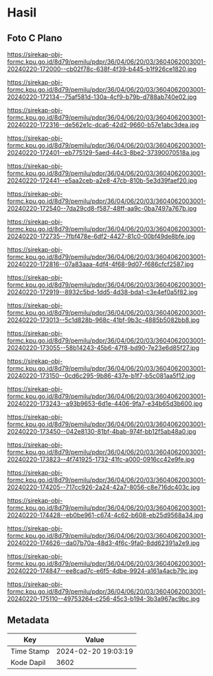 # Hasil

## Foto C Plano

https://sirekap-obj-formc.kpu.go.id/8d79/pemilu/pdpr/36/04/06/20/03/3604062003001-20240220-172000--cb02f78c-638f-4f39-b445-b1f926ce1820.jpg

https://sirekap-obj-formc.kpu.go.id/8d79/pemilu/pdpr/36/04/06/20/03/3604062003001-20240220-172134--75af581d-130a-4cf9-b79b-d788ab740e02.jpg

https://sirekap-obj-formc.kpu.go.id/8d79/pemilu/pdpr/36/04/06/20/03/3604062003001-20240220-172316--de562e1c-dca6-42d2-9660-b57e1abc3dea.jpg

https://sirekap-obj-formc.kpu.go.id/8d79/pemilu/pdpr/36/04/06/20/03/3604062003001-20240220-172401--eb775129-5aed-44c3-8be2-37390070518a.jpg

https://sirekap-obj-formc.kpu.go.id/8d79/pemilu/pdpr/36/04/06/20/03/3604062003001-20240220-172441--e5aa2ceb-a2e8-47cb-810b-5e3d39faef20.jpg

https://sirekap-obj-formc.kpu.go.id/8d79/pemilu/pdpr/36/04/06/20/03/3604062003001-20240220-172540--7da29cd8-f587-48ff-aa9c-0ba7497a767b.jpg

https://sirekap-obj-formc.kpu.go.id/8d79/pemilu/pdpr/36/04/06/20/03/3604062003001-20240220-172735--7fbf478e-6df2-4427-81c0-00bf49de8bfe.jpg

https://sirekap-obj-formc.kpu.go.id/8d79/pemilu/pdpr/36/04/06/20/03/3604062003001-20240220-172816--07a83aaa-4df4-4f68-9d07-f686cfcf2587.jpg

https://sirekap-obj-formc.kpu.go.id/8d79/pemilu/pdpr/36/04/06/20/03/3604062003001-20240220-172919--8932c5bd-1dd5-4d38-bda1-c3e4ef0a5f82.jpg

https://sirekap-obj-formc.kpu.go.id/8d79/pemilu/pdpr/36/04/06/20/03/3604062003001-20240220-173013--5c1d828b-968c-41bf-9b3c-4885b5082bb8.jpg

https://sirekap-obj-formc.kpu.go.id/8d79/pemilu/pdpr/36/04/06/20/03/3604062003001-20240220-173055--58b14243-45b6-47f8-bd90-7e23e6d85f27.jpg

https://sirekap-obj-formc.kpu.go.id/8d79/pemilu/pdpr/36/04/06/20/03/3604062003001-20240220-173150--0cd6c295-9b86-437e-b1f7-b5c081aa5f12.jpg

https://sirekap-obj-formc.kpu.go.id/8d79/pemilu/pdpr/36/04/06/20/03/3604062003001-20240220-173243--a93b9653-6d1e-4406-9fa7-e34b65d3b600.jpg

https://sirekap-obj-formc.kpu.go.id/8d79/pemilu/pdpr/36/04/06/20/03/3604062003001-20240220-173450--042e8130-81bf-4bab-974f-bb12f5ab48a0.jpg

https://sirekap-obj-formc.kpu.go.id/8d79/pemilu/pdpr/36/04/06/20/03/3604062003001-20240220-173823--4f741925-1732-41fc-a000-0916cc42e9fe.jpg

https://sirekap-obj-formc.kpu.go.id/8d79/pemilu/pdpr/36/04/06/20/03/3604062003001-20240220-174205--717cc926-2a24-42a7-8056-c8e716dc403c.jpg

https://sirekap-obj-formc.kpu.go.id/8d79/pemilu/pdpr/36/04/06/20/03/3604062003001-20240220-174428--eb0be961-c674-4c62-b608-eb25d9568a34.jpg

https://sirekap-obj-formc.kpu.go.id/8d79/pemilu/pdpr/36/04/06/20/03/3604062003001-20240220-174626--da07b70a-48d3-4f6c-9fa0-8dd62391a2e9.jpg

https://sirekap-obj-formc.kpu.go.id/8d79/pemilu/pdpr/36/04/06/20/03/3604062003001-20240220-174847--ee8cad7c-e6f5-4dbe-9924-a161a4acb79c.jpg

https://sirekap-obj-formc.kpu.go.id/8d79/pemilu/pdpr/36/04/06/20/03/3604062003001-20240220-175110--49753264-c256-45c3-b194-3b3a967ac9bc.jpg


## Metadata

| Key        | Value               |
| ---------- | ------------------- |
| Time Stamp | 2024-02-20 19:03:19 |
| Kode Dapil | 3602                |



